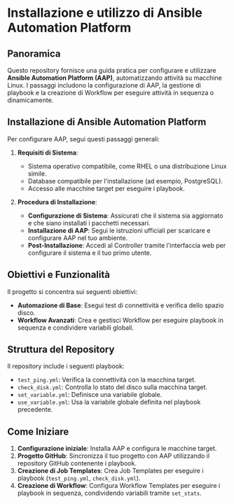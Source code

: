 # Installazione e utilizzo di Ansible Automation Platform

## Panoramica
Questo repository fornisce una guida pratica per configurare e utilizzare **Ansible Automation Platform (AAP)**, automatizzando attività su macchine Linux. I passaggi includono la configurazione di AAP, la gestione di playbook e la creazione di Workflow per eseguire attività in sequenza o dinamicamente.

## Installazione di Ansible Automation Platform
Per configurare AAP, segui questi passaggi generali:

1. **Requisiti di Sistema**:
   - Sistema operativo compatibile, come RHEL o una distribuzione Linux simile.
   - Database compatibile per l'installazione (ad esempio, PostgreSQL).
   - Accesso alle macchine target per eseguire i playbook.

2. **Procedura di Installazione**:
   - **Configurazione di Sistema**: Assicurati che il sistema sia aggiornato e che siano installati i pacchetti necessari.
   - **Installazione di AAP**: Segui le istruzioni ufficiali per scaricare e configurare AAP nel tuo ambiente.
   - **Post-Installazione**: Accedi al Controller tramite l'interfaccia web per configurare il sistema e il tuo primo utente.

## Obiettivi e Funzionalità
Il progetto si concentra sui seguenti obiettivi:
- **Automazione di Base**: Esegui test di connettività e verifica dello spazio disco.
- **Workflow Avanzati**: Crea e gestisci Workflow per eseguire playbook in sequenza e condividere variabili globali.

## Struttura del Repository
Il repository include i seguenti playbook:

- `test_ping.yml`: Verifica la connettività con la macchina target.
- `check_disk.yml`: Controlla lo stato del disco sulla macchina target.
- `set_variable.yml`: Definisce una variabile globale.
- `use_variable.yml`: Usa la variabile globale definita nel playbook precedente.

## Come Iniziare
1. **Configurazione iniziale**: Installa AAP e configura le macchine target.
2. **Progetto GitHub**: Sincronizza il tuo progetto con AAP utilizzando il repository GitHub contenente i playbook.
3. **Creazione di Job Templates**: Crea Job Templates per eseguire i playbook (`test_ping.yml`, `check_disk.yml`).
4. **Creazione di Workflow**: Configura Workflow Templates per eseguire i playbook in sequenza, condividendo variabili tramite `set_stats`.
